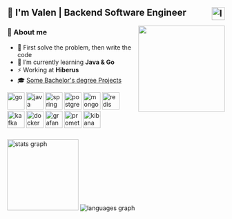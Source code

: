 <h2>👋 I'm Valen | Backend Software Engineer
  <a href="https://www.linkedin.com/in/valrichter/" target="_blank">
    <img align="right" src="https://img.shields.io/static/v1?message=valrichter&logo=linkedin&label=&color=0077B5&logoColor=white&labelColor=gray&style=for-the-badge" height="30" alt="linkedin"  />
  </a> 
</h2>

<img align="right" width="200" src="https://github.com/user-attachments/assets/fe04fce5-7a97-484e-a992-27c69cf14011" />

<div>
  <div align="left">
    <h3>👾 About me</h3>
      <ul>
        <li>🎯 First solve the problem, then write the code
        <li>🌱 I’m currently learning <strong>Java & Go</strong>
        <li>⚡ Working at <strong>Hiberus</strong>
        <li>🎓 <a href="https://github.com/stars/valrichter/lists/bachelor-projects">Some Bachelor's degree Projects</a>
      </ul>
  </div>
  
  <div>
    <img alt="go" width="40" src="https://cdn.simpleicons.org/go/00ADD8" />
    <img alt="java " width="40" src="https://devicon-website.vercel.app/api/java/plain.svg?color=%23EA2D2E" />
    <img alt="spring" width="40" src="https://cdn.simpleicons.org/spring/6DB33F" />
    <img alt="postgresql" width="40" src="https://cdn.simpleicons.org/postgresql/4169E1" />
    <img alt="mongodb" width="40" src="https://cdn.simpleicons.org/mongodb/47A248" />
    <img alt="redis" width="40" src="https://devicon-website.vercel.app/api/redis/plain.svg?color=%23D82C20" />
    <img alt="kafka" width="40" src="https://cdn.simpleicons.org/apachekafka/506360" />
    <img alt="docker" width="40" src="https://cdn.simpleicons.org/docker/2496ED" />
    <img alt="grafana" width="40" src="https://cdn.simpleicons.org/grafana/F46800" />
    <img alt="prometheus" width="40" src="https://cdn.simpleicons.org/prometheus/E6522C" />
    <img alt="kibana" width="40" src="https://cdn.simpleicons.org/kibana" />
  </div>
</div>

###

<div align="left">
  <img src="https://github-readme-stats.vercel.app/api?username=valrichter&theme=tokyonight&show_icons=true&hide_border=true&count_private=true" height="165" alt="stats graph"  />
  <img src="https://github-readme-stats.vercel.app/api/top-langs?username=valrichter&locale=en&hide_title=false&layout=compact&card_width=320&langs_count=10&hide=html,jupyter%20notebook,PLpgSQL,makefile,css,csharp,shell,powershell,dockerfile&theme=tokyonight&hide_border=true&order=2" alt="languages graph"  />
</div>
